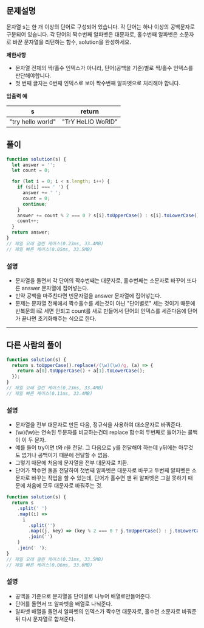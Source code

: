 ## 문제설명

문자열 s는 한 개 이상의 단어로 구성되어 있습니다. 각 단어는 하나 이상의 공백문자로 구분되어 있습니다. 각 단어의 짝수번째 알파벳은 대문자로, 홀수번째 알파벳은 소문자로 바꾼 문자열을 리턴하는 함수, solution을 완성하세요.

**제한사항**

- 문자열 전체의 짝/홀수 인덱스가 아니라, 단어(공백을 기준)별로 짝/홀수 인덱스를 판단해야합니다.
- 첫 번째 글자는 0번째 인덱스로 보아 짝수번째 알파벳으로 처리해야 합니다.

**입출력 예**

| s                 | return            |
| ----------------- | ----------------- |
| "try hello world" | "TrY HeLlO WoRlD" |

## 풀이

```js
function solution(s) {
  let answer = '';
  let count = 0;

  for (let i = 0; i < s.length; i++) {
    if (s[i] === ' ') {
      answer += ' ';
      count = 0;
      continue;
    }
    answer += count % 2 === 0 ? s[i].toUpperCase() : s[i].toLowerCase();
    count++;
  }
  return answer;
}
// 제일 오래 걸린 케이스(0.23ms, 33.4MB)
// 제일 빠른 케이스(0.05ms, 33.5MB)
```

### 설명

- 문자열을 돌면서 각 단어의 짝수번째는 대문자로, 홀수번째는 소문자로 바꾸어 또다른 answer 문자열에 집어넣는다.
- 만약 공백을 마주친다면 빈문자열을 answer 문자열에 집어넣는다.
- 문제는 문자열 전체에서 짝수홀수를 세는것이 아닌 "단어별로" 세는 것이기 때문에 반복문의 i로 세면 안되고 count를 새로 만들어서 단어의 인덱스를 세준다음에 단어가 끝나면 초기화해주는 식으로 한다.

---

## 다른 사람의 풀이

```js
function solution(s) {
  return s.toUpperCase().replace(/(\w)(\w)/g, (a) => {
    return a[0].toUpperCase() + a[1].toLowerCase();
  });
}
// 제일 오래 걸린 케이스(0.23ms, 33.4MB)
// 제일 빠른 케이스(0.11ms, 33.4MB)
```

### 설명

- 문자열을 전부 대문자로 만든 다음, 정규식을 사용하여 대소문자로 바꿔준다.
- (\w)(\w)는 연속된 두문자를 비교하는건데 replace 함수의 두번째로 들어가는 콜백이 이 두 문자.
- 예를 들어 try이면 t와 r을 전달. 그 다음으로 y를 전달해야 하는데 y뒤에는 아무것도 없거나 공백이기 때문에 전달할 수 없음.
- 그렇기 때문에 처음에 문자열을 전부 대문자로 치환.
- 단어가 짝수면 둘을 전달하여 첫번째 알파벳은 대문자로 바꾸고 두번째 알파벳은 소문자로 바꾸는 작업을 할 수 있는데, 단어가 홀수면 맨 뒤 알파벳은 그걸 못하기 때문에 처음에 모두 대문자로 바꿔주는 것.

```js
function solution(s) {
  return s
    .split(' ')
    .map((i) =>
      i
        .split('')
        .map((j, key) => (key % 2 === 0 ? j.toUpperCase() : j.toLowerCase()))
        .join('')
    )
    .join(' ');
}
// 제일 오래 걸린 케이스(0.31ms, 33.5MB)
// 제일 빠른 케이스(0.06ms, 33.6MB)
```

### 설명

- 공백을 기준으로 문자열을 단어별로 나누어 배열로만들어준다.
- 단어를 돌면서 또 알파벳을 배열로 나눠준다.
- 알파벳 배열을 돌면서 알파벳의 인덱스가 짝수면 대문자로, 홀수면 소문자로 바꿔준 뒤 다시 문자열로 합쳐준다.
